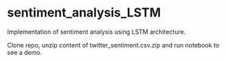 # sentiment_analysis_LSTM
Implementation of sentiment analysis using LSTM architecture.

Clone repo, unzip content of twitter_sentiment.csv.zip and run notebook to see a demo.
